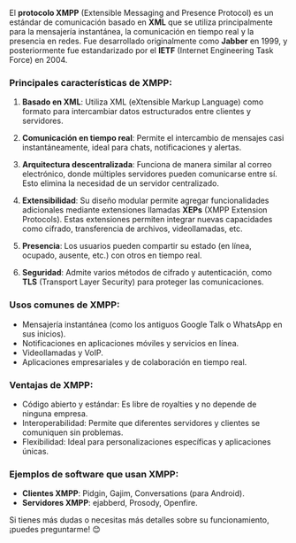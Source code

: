 El **protocolo XMPP** (Extensible Messaging and Presence Protocol) es un estándar de comunicación basado en **XML** que se utiliza principalmente para la mensajería instantánea, la comunicación en tiempo real y la presencia en redes. Fue desarrollado originalmente como **Jabber** en 1999, y posteriormente fue estandarizado por el **IETF** (Internet Engineering Task Force) en 2004.

### Principales características de XMPP:

1. **Basado en XML**: Utiliza XML (eXtensible Markup Language) como formato para intercambiar datos estructurados entre clientes y servidores.
   
2. **Comunicación en tiempo real**: Permite el intercambio de mensajes casi instantáneamente, ideal para chats, notificaciones y alertas.

3. **Arquitectura descentralizada**: Funciona de manera similar al correo electrónico, donde múltiples servidores pueden comunicarse entre sí. Esto elimina la necesidad de un servidor centralizado.

4. **Extensibilidad**: Su diseño modular permite agregar funcionalidades adicionales mediante extensiones llamadas **XEPs** (XMPP Extension Protocols). Estas extensiones permiten integrar nuevas capacidades como cifrado, transferencia de archivos, videollamadas, etc.

5. **Presencia**: Los usuarios pueden compartir su estado (en línea, ocupado, ausente, etc.) con otros en tiempo real.

6. **Seguridad**: Admite varios métodos de cifrado y autenticación, como **TLS** (Transport Layer Security) para proteger las comunicaciones.

### Usos comunes de XMPP:
- Mensajería instantánea (como los antiguos Google Talk o WhatsApp en sus inicios).
- Notificaciones en aplicaciones móviles y servicios en línea.
- Videollamadas y VoIP.
- Aplicaciones empresariales y de colaboración en tiempo real.

### Ventajas de XMPP:
- Código abierto y estándar: Es libre de royalties y no depende de ninguna empresa.
- Interoperabilidad: Permite que diferentes servidores y clientes se comuniquen sin problemas.
- Flexibilidad: Ideal para personalizaciones específicas y aplicaciones únicas.

### Ejemplos de software que usan XMPP:
- **Clientes XMPP**: Pidgin, Gajim, Conversations (para Android).
- **Servidores XMPP**: ejabberd, Prosody, Openfire.

Si tienes más dudas o necesitas más detalles sobre su funcionamiento, ¡puedes preguntarme! 😊